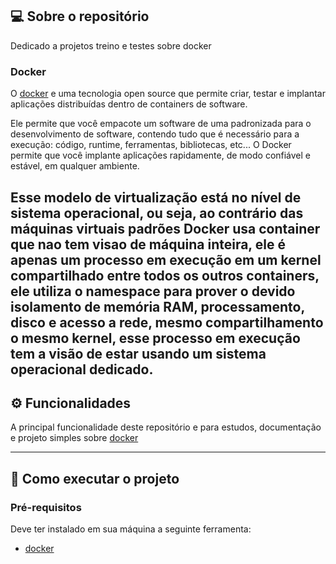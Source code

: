 ## 💻 Sobre o repositório
 
Dedicado a projetos treino e testes sobre docker
### Docker
 
O [docker](https://docs.docker.com/get-docker/) e uma tecnologia open source que permite criar, testar e implantar aplicações distribuídas dentro de containers de software.
 
Ele permite que você empacote um software de uma padronizada para o desenvolvimento de software, contendo tudo que é necessário para a execução: código, runtime, ferramentas, bibliotecas, etc...
O Docker permite que você implante aplicações rapidamente, de modo confiável e estável, em qualquer ambiente.
 
Esse modelo de virtualização está no nível de sistema operacional, ou seja, ao contrário das máquinas virtuais padrões Docker usa container que nao tem visao de máquina inteira, ele é apenas um processo em execução em um kernel compartilhado entre todos os outros containers, ele utiliza o namespace para prover o devido isolamento de memória RAM, processamento, disco e acesso a rede, mesmo compartilhamento o mesmo kernel, esse processo em execução tem a visão de estar usando um sistema operacional dedicado.
---
## ⚙️ Funcionalidades
  A principal funcionalidade deste repositório e para estudos, documentação e projeto simples sobre [docker](https://docs.docker.com/get-docker/)
 
 
---
 
## 🚀 Como executar o projeto
 
### Pré-requisitos
 
Deve ter instalado em sua máquina a seguinte ferramenta:
- [docker](https://docs.docker.com/get-docker/)
